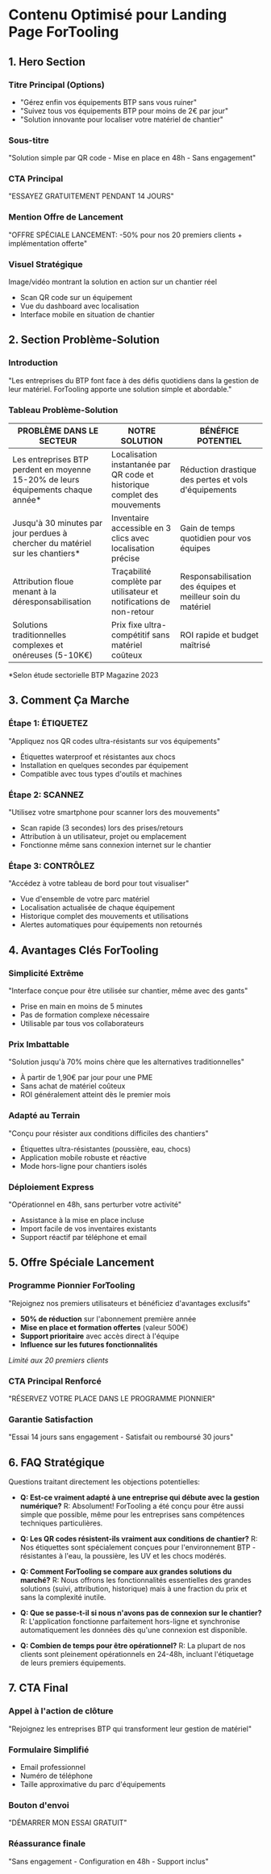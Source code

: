 # Contenu Optimisé pour Landing Page ForTooling

## 1. Hero Section

### Titre Principal (Options)

- "Gérez enfin vos équipements BTP sans vous ruiner"
- "Suivez tous vos équipements BTP pour moins de 2€ par jour"
- "Solution innovante pour localiser votre matériel de chantier"

### Sous-titre

"Solution simple par QR code - Mise en place en 48h - Sans engagement"

### CTA Principal

"ESSAYEZ GRATUITEMENT PENDANT 14 JOURS"

### Mention Offre de Lancement

"OFFRE SPÉCIALE LANCEMENT: -50% pour nos 20 premiers clients + implémentation offerte"

### Visuel Stratégique

Image/vidéo montrant la solution en action sur un chantier réel

- Scan QR code sur un équipement
- Vue du dashboard avec localisation
- Interface mobile en situation de chantier

## 2. Section Problème-Solution

### Introduction

"Les entreprises du BTP font face à des défis quotidiens dans la gestion de leur matériel. ForTooling apporte une solution simple et abordable."

### Tableau Problème-Solution

| PROBLÈME DANS LE SECTEUR                                                          | NOTRE SOLUTION                                                            | BÉNÉFICE POTENTIEL                                          |
| --------------------------------------------------------------------------------- | ------------------------------------------------------------------------- | ----------------------------------------------------------- |
| Les entreprises BTP perdent en moyenne 15-20% de leurs équipements chaque année\* | Localisation instantanée par QR code et historique complet des mouvements | Réduction drastique des pertes et vols d'équipements        |
| Jusqu'à 30 minutes par jour perdues à chercher du matériel sur les chantiers\*    | Inventaire accessible en 3 clics avec localisation précise                | Gain de temps quotidien pour vos équipes                    |
| Attribution floue menant à la déresponsabilisation                                | Traçabilité complète par utilisateur et notifications de non-retour       | Responsabilisation des équipes et meilleur soin du matériel |
| Solutions traditionnelles complexes et onéreuses (5-10K€)                         | Prix fixe ultra-compétitif sans matériel coûteux                          | ROI rapide et budget maîtrisé                               |

\*Selon étude sectorielle BTP Magazine 2023

## 3. Comment Ça Marche

### Étape 1: ÉTIQUETEZ

"Appliquez nos QR codes ultra-résistants sur vos équipements"

- Étiquettes waterproof et résistantes aux chocs
- Installation en quelques secondes par équipement
- Compatible avec tous types d'outils et machines

### Étape 2: SCANNEZ

"Utilisez votre smartphone pour scanner lors des mouvements"

- Scan rapide (3 secondes) lors des prises/retours
- Attribution à un utilisateur, projet ou emplacement
- Fonctionne même sans connexion internet sur le chantier

### Étape 3: CONTRÔLEZ

"Accédez à votre tableau de bord pour tout visualiser"

- Vue d'ensemble de votre parc matériel
- Localisation actualisée de chaque équipement
- Historique complet des mouvements et utilisations
- Alertes automatiques pour équipements non retournés

## 4. Avantages Clés ForTooling

### Simplicité Extrême

"Interface conçue pour être utilisée sur chantier, même avec des gants"

- Prise en main en moins de 5 minutes
- Pas de formation complexe nécessaire
- Utilisable par tous vos collaborateurs

### Prix Imbattable

"Solution jusqu'à 70% moins chère que les alternatives traditionnelles"

- À partir de 1,90€ par jour pour une PME
- Sans achat de matériel coûteux
- ROI généralement atteint dès le premier mois

### Adapté au Terrain

"Conçu pour résister aux conditions difficiles des chantiers"

- Étiquettes ultra-résistantes (poussière, eau, chocs)
- Application mobile robuste et réactive
- Mode hors-ligne pour chantiers isolés

### Déploiement Express

"Opérationnel en 48h, sans perturber votre activité"

- Assistance à la mise en place incluse
- Import facile de vos inventaires existants
- Support réactif par téléphone et email

## 5. Offre Spéciale Lancement

### Programme Pionnier ForTooling

"Rejoignez nos premiers utilisateurs et bénéficiez d'avantages exclusifs"

- **50% de réduction** sur l'abonnement première année
- **Mise en place et formation offertes** (valeur 500€)
- **Support prioritaire** avec accès direct à l'équipe
- **Influence sur les futures fonctionnalités**

_Limité aux 20 premiers clients_

### CTA Principal Renforcé

"RÉSERVEZ VOTRE PLACE DANS LE PROGRAMME PIONNIER"

### Garantie Satisfaction

"Essai 14 jours sans engagement - Satisfait ou remboursé 30 jours"

## 6. FAQ Stratégique

Questions traitant directement les objections potentielles:

- **Q: Est-ce vraiment adapté à une entreprise qui débute avec la gestion numérique?**
  R: Absolument! ForTooling a été conçu pour être aussi simple que possible, même pour les entreprises sans compétences techniques particulières.

- **Q: Les QR codes résistent-ils vraiment aux conditions de chantier?**
  R: Nos étiquettes sont spécialement conçues pour l'environnement BTP - résistantes à l'eau, la poussière, les UV et les chocs modérés.

- **Q: Comment ForTooling se compare aux grandes solutions du marché?**
  R: Nous offrons les fonctionnalités essentielles des grandes solutions (suivi, attribution, historique) mais à une fraction du prix et sans la complexité inutile.

- **Q: Que se passe-t-il si nous n'avons pas de connexion sur le chantier?**
  R: L'application fonctionne parfaitement hors-ligne et synchronise automatiquement les données dès qu'une connexion est disponible.

- **Q: Combien de temps pour être opérationnel?**
  R: La plupart de nos clients sont pleinement opérationnels en 24-48h, incluant l'étiquetage de leurs premiers équipements.

## 7. CTA Final

### Appel à l'action de clôture

"Rejoignez les entreprises BTP qui transforment leur gestion de matériel"

### Formulaire Simplifié

- Email professionnel
- Numéro de téléphone
- Taille approximative du parc d'équipements

### Bouton d'envoi

"DÉMARRER MON ESSAI GRATUIT"

### Réassurance finale

"Sans engagement - Configuration en 48h - Support inclus"
